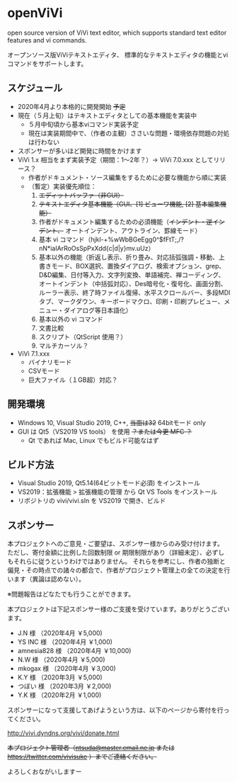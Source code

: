 # openViVi
open source version of ViVi text editor, which supports standard text editor features and vi commands.

オープンソース版ViViテキストエディタ、
標準的なテキストエディタの機能とviコマンドをサポートします。

## スケジュール
- 2020年4月より本格的に開発開始 ~~予定~~
- 現在（５月上旬）はテキストエディタとしての基本機能を実装中
  - ５月中旬頃から基本viコマンド実装予定
  - 現在は実装期間中で、（作者の主観）ささいな問題・環境依存問題の対処は行わない
- スポンサーが多いほど開発に時間をかけます
- ViVi 1.x 相当をまず実装予定（期間：1～2年？）→ ViVi 7.0.xxx としてリリース？
  - 作者がドキュメント・ソース編集をするために必要な機能から順に実装
  - （暫定）実装優先順位：
    1. ~~エディットバッファ（非GUI）~~
    1. ~~テキストエディタ基本機能（GUI、[1] ビューワ機能, [2] 基本編集機能）~~
    1. 作者がドキュメント編集するための必須機能（~~インデント・逆インデント、~~ オートインデント、アウトライン、罫線モード）
    1. 基本 vi コマンド（hjkl-+%wWbBGeEgg0^$fFtT;,/?nN*iaIArRoOsSpPxXdd{c|d|y}mv.uUz）
    1. 基本以外の機能（折返し表示、折り畳み、対応括弧強調・移動、上書きモード、BOX選択、置換ダイアログ、検索オプション、grep、 D&D編集、日付等入力、文字列変換、単語補完、禅コーディング、オートインデント（中括弧対応）、Des暗号化・復号化、画面分割、ルーラー表示、終了時ファイル復帰、水平スクロールバー、多段MDIタブ、マークダウン、キーボードマクロ、印刷・印刷プレビュー、メニュー・ダイアログ等日本語化）
    1. 基本以外の vi コマンド
    1. 文書比較
    1. スクリプト（QtScript 使用？）
    1. マルチカーソル？
- ViVi 7.1.xxx
  - バイナリモード
  - CSVモード
  - 巨大ファイル（１GB超）対応？

## 開発環境
- Windows 10, Visual Studio 2019, C++, ~~当面は32~~ 64bitモード only
- GUI は Qt5（VS2019 VS tools） を使用   ~~？または今更 MFC ？~~
  - Qt であれば Mac, Linux でもビルド可能なはず
  
## ビルド方法
- Visual Studio 2019, Qt5.14(64ビットモード必須) をインストール
- VS2019：拡張機能 > 拡張機能の管理 から Qt VS Tools をインストール
- リポジトリの vivi/vivi.sln を VS2019 で開き、ビルド

## スポンサー
本プロジェクトへのご意見・ご要望は、スポンサー様からのみ受け付けます。
ただし、寄付金額に比例した回数制限 or 期限制限があり（詳細未定）、必ずしもそれらに従うというわけではありません。
それらを参考にし、作者の独断と偏見・その時点での諸々の都合で、作者がプロジェクト管理上の全ての決定を行います（異論は認めない）。

※問題報告はどなたでも行うことができます。

本プロジェクトは下記スポンサー様のご支援を受けています。ありがとうございます。
- J.N 様 （2020年4月 ￥5,000)
- YS INC 様 （2020年4月 ￥1,000)
- amnesia828 様 （2020年4月 ￥10,000)
- N.W 様 （2020年4月 ￥5,000)
- mkogax 様 （2020年4月 ￥3,000)
- K.Y 様 （2020年3月 ￥5,000)
- つぼい 様 （2020年3月 ￥2,000)
- Y.K 様 （2020年2月 ￥1,000)

スポンサーになって支援してあげようという方は、以下のページから寄付を行ってください。

http://vivi.dyndns.org/vivi/donate.html

~~本プロジェクト管理者（ntsuda@master.email.ne.jp または https://twitter.com/vivisuke ）までご連絡ください。~~

よろしくおながいしますー
